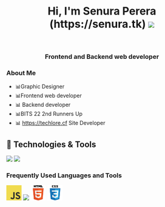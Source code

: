 <div align="center">
 <h1> Hi, I'm Senura Perera (https://senura.tk) <img src="https://media.giphy.com/media/hvRJCLFzcasrR4ia7z/giphy.gif" width="35px"></h1>
</div>

<br>

<div align="center">
<h3>Frontend and Backend web developer</h3>
</div>


### About Me

- 📊Graphic Designer
- 📊Frontend web developer
- 📊 Backend developer
- 📊BITS 22 2nd Runners Up
- 📊 https://techlore.cf Site Developer

## 🔧 Technologies & Tools

![](https://img.shields.io/badge/Editor-VsCode-blue)
![](https://img.shields.io/badge/Tools-Github-brightgreen)

### Frequently Used Languages and Tools 

<code><img height="40" src="https://raw.githubusercontent.com/github/explore/80688e429a7d4ef2fca1e82350fe8e3517d3494d/topics/javascript/javascript.png"></code>
<code><img height="40" src="https://csharpcorner-mindcrackerinc.netdna-ssl.com/article/how-to-install-visual-studio-code/Images/How%20to%20Install%20Visual%20Studio%20Code.png"></code> 
<code><img height="40" src="https://raw.githubusercontent.com/github/explore/5c058a388828bb5fde0bcafd4bc867b5bb3f26f3/topics/html/html.png"></code>
<code><img height="40" src="https://raw.githubusercontent.com/github/explore/5c058a388828bb5fde0bcafd4bc867b5bb3f26f3/topics/css/css.png"></code>

<br>
